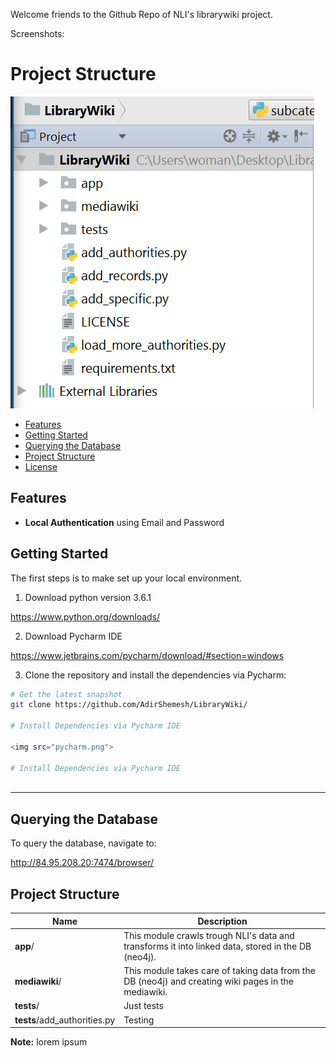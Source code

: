 Welcome friends to the Github Repo of NLI's librarywiki project.

Screenshots:

<h1>Project Structure</h1>

<img src="LibraryWiki-files.PNG">





- [Features](#features)
- [Getting Started](#getting-started)
- [Querying the Database](#querying-the-database)
- [Project Structure](#project-structure) 
- [License](#license)




Features
--------


- **Local Authentication** using Email and Password


Getting Started
---------------

The first steps is to make set up your local environment.

1) Download python version 3.6.1

https://www.python.org/downloads/

2) Download Pycharm IDE

https://www.jetbrains.com/pycharm/download/#section=windows

3) Clone the repository and install the dependencies via Pycharm:

```bash
# Get the latest snapshot
git clone https://github.com/AdirShemesh/LibraryWiki/

# Install Dependencies via Pycharm IDE

<img src="pycharm.png">

# Install Dependencies via Pycharm IDE



```


<hr>

Querying the Database
---------------

To query the database, navigate to:

http://84.95.208.20:7474/browser/




Project Structure
-----------------

| Name                               | Description                                                  |
| ---------------------------------- | ------------------------------------------------------------ |
| **app**/                           | This module crawls trough NLI's data and transforms it into linked data, stored in the DB (neo4j).                                                                                         |
| **mediawiki**/                     | This module takes care of taking data from the DB (neo4j) and creating wiki pages in the mediawiki.                                                                                      |
| **tests**/                         | Just tests                                                   |
| **tests**/add_authorities.py       | Testing                                                      |


**Note:** lorem ipsum


